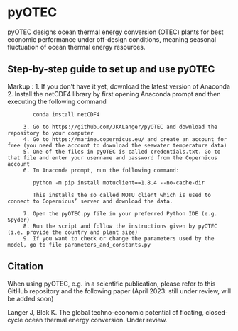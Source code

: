 # pyOTEC

pyOTEC designs ocean thermal energy conversion (OTEC) plants for best economic performance under off-design conditions, meaning seasonal fluctuation of ocean thermal energy resources.

## Step-by-step guide to set up and use pyOTEC

Markup : 1. If you don't have it yet, download the latest version of Anaconda
         2. Install the netCDF4 library by first opening Anaconda prompt and then executing the following command
         
            conda install netCDF4
         
         3. Go to https://github.com/JKALanger/pyOTEC and download the repository to your computer
         4. Go to https://marine.copernicus.eu/ and create an account for free (you need the account to download the seawater temperature data)
         5. One of the files in pyOTEC is called credentials.txt. Go to that file and enter your username and password from the Copernicus account
         6. In Anaconda prompt, run the following command:

            python -m pip install motuclient==1.8.4 --no-cache-dir
 
            This installs the so called MOTU client which is used to connect to Copernicus’ server and download the data.
         
         7. Open the pyOTEC.py file in your preferred Python IDE (e.g. Spyder)
         8. Run the script and follow the instructions given by pyOTEC (i.e. provide the country and plant size)
         9. If you want to check or change the parameters used by the model, go to file parameters_and_constants.py


## Citation

When using pyOTEC, e.g. in a scientific publication, please refer to this GitHub repository and the following paper (April 2023: still under review, will be added soon)

Langer J, Blok K. The global techno-economic potential of floating, closed-cycle ocean thermal energy conversion. Under review.
